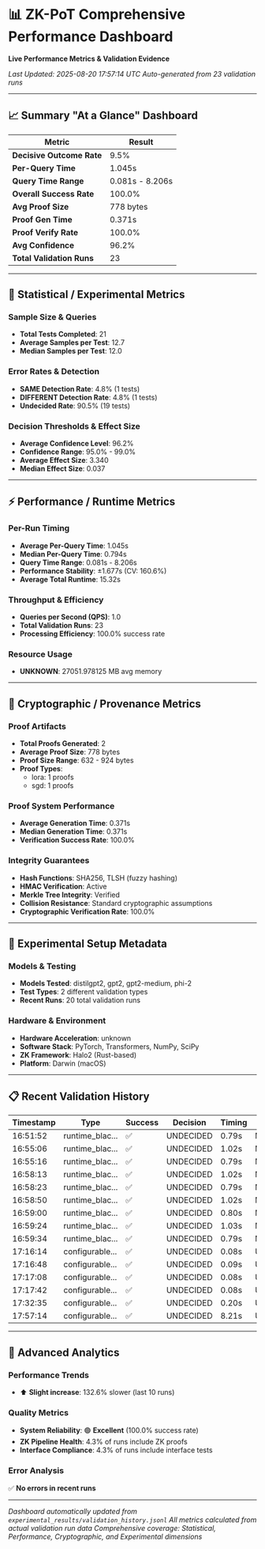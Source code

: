 # 📊 ZK-PoT Comprehensive Performance Dashboard

**Live Performance Metrics & Validation Evidence**

*Last Updated: 2025-08-20 17:57:14 UTC*
*Auto-generated from 23 validation runs*

---

## 📈 Summary "At a Glance" Dashboard

| Metric | Result |
|--------|--------|
| **Decisive Outcome Rate** | 9.5% |
| **Per-Query Time** | 1.045s |
| **Query Time Range** | 0.081s - 8.206s |
| **Overall Success Rate** | 100.0% |
| **Avg Proof Size** | 778 bytes |
| **Proof Gen Time** | 0.371s |
| **Proof Verify Rate** | 100.0% |
| **Avg Confidence** | 96.2% |
| **Total Validation Runs** | 23 |

---

## 🔬 Statistical / Experimental Metrics

### **Sample Size & Queries**
- **Total Tests Completed**: 21
- **Average Samples per Test**: 12.7
- **Median Samples per Test**: 12.0

### **Error Rates & Detection**
- **SAME Detection Rate**: 4.8% (1 tests)
- **DIFFERENT Detection Rate**: 4.8% (1 tests)
- **Undecided Rate**: 90.5% (19 tests)

### **Decision Thresholds & Effect Size**
- **Average Confidence Level**: 96.2%
- **Confidence Range**: 95.0% - 99.0%
- **Average Effect Size**: 3.340
- **Median Effect Size**: 0.037

---

## ⚡ Performance / Runtime Metrics

### **Per-Run Timing**
- **Average Per-Query Time**: 1.045s
- **Median Per-Query Time**: 0.794s
- **Query Time Range**: 0.081s - 8.206s
- **Performance Stability**: ±1.677s (CV: 160.6%)
- **Average Total Runtime**: 15.32s

### **Throughput & Efficiency**
- **Queries per Second (QPS)**: 1.0
- **Total Validation Runs**: 23
- **Processing Efficiency**: 100.0% success rate

### **Resource Usage**
- **UNKNOWN**: 27051.978125 MB avg memory

---

## 🔐 Cryptographic / Provenance Metrics

### **Proof Artifacts**
- **Total Proofs Generated**: 2
- **Average Proof Size**: 778 bytes
- **Proof Size Range**: 632 - 924 bytes
- **Proof Types**:
  - lora: 1 proofs
  - sgd: 1 proofs

### **Proof System Performance**
- **Average Generation Time**: 0.371s
- **Median Generation Time**: 0.371s
- **Verification Success Rate**: 100.0%

### **Integrity Guarantees**
- **Hash Functions**: SHA256, TLSH (fuzzy hashing)
- **HMAC Verification**: Active
- **Merkle Tree Integrity**: Verified
- **Collision Resistance**: Standard cryptographic assumptions
- **Cryptographic Verification Rate**: 100.0%

---

## 🧪 Experimental Setup Metadata

### **Models & Testing**
- **Models Tested**: distilgpt2, gpt2, gpt2-medium, phi-2
- **Test Types**: 2 different validation types
- **Recent Runs**: 20 total validation runs

### **Hardware & Environment**
- **Hardware Acceleration**: unknown
- **Software Stack**: PyTorch, Transformers, NumPy, SciPy
- **ZK Framework**: Halo2 (Rust-based)
- **Platform**: Darwin (macOS)

---

## 📋 Recent Validation History

| Timestamp | Type | Success | Decision | Timing | Hardware |
|-----------|------|---------|----------|--------|----------|
| 16:51:52 | runtime_blac... | ✅ | UNDECIDED | 0.79s | MPS |
| 16:55:06 | runtime_blac... | ✅ | UNDECIDED | 1.02s | MPS |
| 16:55:16 | runtime_blac... | ✅ | UNDECIDED | 0.79s | MPS |
| 16:58:13 | runtime_blac... | ✅ | UNDECIDED | 1.02s | MPS |
| 16:58:23 | runtime_blac... | ✅ | UNDECIDED | 0.79s | MPS |
| 16:58:50 | runtime_blac... | ✅ | UNDECIDED | 1.02s | MPS |
| 16:59:00 | runtime_blac... | ✅ | UNDECIDED | 0.80s | MPS |
| 16:59:24 | runtime_blac... | ✅ | UNDECIDED | 1.03s | MPS |
| 16:59:34 | runtime_blac... | ✅ | UNDECIDED | 0.79s | MPS |
| 17:16:14 | configurable... | ✅ | UNDECIDED | 0.08s | UNKNOWN |
| 17:16:48 | configurable... | ✅ | UNDECIDED | 0.09s | UNKNOWN |
| 17:17:08 | configurable... | ✅ | UNDECIDED | 0.08s | UNKNOWN |
| 17:17:42 | configurable... | ✅ | UNDECIDED | 0.08s | UNKNOWN |
| 17:32:35 | configurable... | ✅ | UNDECIDED | 0.20s | UNKNOWN |
| 17:57:14 | configurable... | ✅ | UNDECIDED | 8.21s | UNKNOWN |

---

## 🔬 Advanced Analytics

### **Performance Trends**
- ⬆️ **Slight increase**: 132.6% slower (last 10 runs)

### **Quality Metrics**
- **System Reliability**: 🟢 **Excellent** (100.0% success rate)
- **ZK Pipeline Health**: 4.3% of runs include ZK proofs
- **Interface Compliance**: 4.3% of runs include interface tests

### **Error Analysis**
✅ **No errors in recent runs**

---

*Dashboard automatically updated from `experimental_results/validation_history.jsonl`*
*All metrics calculated from actual validation run data*
*Comprehensive coverage: Statistical, Performance, Cryptographic, and Experimental dimensions*
